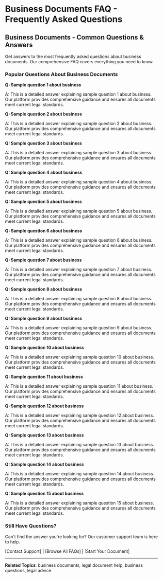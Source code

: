 # Business Documents FAQ - Frequently Asked Questions

## Business Documents - Common Questions & Answers

Get answers to the most frequently asked questions about business documents. Our comprehensive FAQ covers everything you need to know.

### Popular Questions About Business Documents

**Q: Sample question 1 about business**

A: This is a detailed answer explaining sample question 1 about business. Our platform provides comprehensive guidance and ensures all documents meet current legal standards.

**Q: Sample question 2 about business**

A: This is a detailed answer explaining sample question 2 about business. Our platform provides comprehensive guidance and ensures all documents meet current legal standards.

**Q: Sample question 3 about business**

A: This is a detailed answer explaining sample question 3 about business. Our platform provides comprehensive guidance and ensures all documents meet current legal standards.

**Q: Sample question 4 about business**

A: This is a detailed answer explaining sample question 4 about business. Our platform provides comprehensive guidance and ensures all documents meet current legal standards.

**Q: Sample question 5 about business**

A: This is a detailed answer explaining sample question 5 about business. Our platform provides comprehensive guidance and ensures all documents meet current legal standards.

**Q: Sample question 6 about business**

A: This is a detailed answer explaining sample question 6 about business. Our platform provides comprehensive guidance and ensures all documents meet current legal standards.

**Q: Sample question 7 about business**

A: This is a detailed answer explaining sample question 7 about business. Our platform provides comprehensive guidance and ensures all documents meet current legal standards.

**Q: Sample question 8 about business**

A: This is a detailed answer explaining sample question 8 about business. Our platform provides comprehensive guidance and ensures all documents meet current legal standards.

**Q: Sample question 9 about business**

A: This is a detailed answer explaining sample question 9 about business. Our platform provides comprehensive guidance and ensures all documents meet current legal standards.

**Q: Sample question 10 about business**

A: This is a detailed answer explaining sample question 10 about business. Our platform provides comprehensive guidance and ensures all documents meet current legal standards.

**Q: Sample question 11 about business**

A: This is a detailed answer explaining sample question 11 about business. Our platform provides comprehensive guidance and ensures all documents meet current legal standards.

**Q: Sample question 12 about business**

A: This is a detailed answer explaining sample question 12 about business. Our platform provides comprehensive guidance and ensures all documents meet current legal standards.

**Q: Sample question 13 about business**

A: This is a detailed answer explaining sample question 13 about business. Our platform provides comprehensive guidance and ensures all documents meet current legal standards.

**Q: Sample question 14 about business**

A: This is a detailed answer explaining sample question 14 about business. Our platform provides comprehensive guidance and ensures all documents meet current legal standards.

**Q: Sample question 15 about business**

A: This is a detailed answer explaining sample question 15 about business. Our platform provides comprehensive guidance and ensures all documents meet current legal standards.

### Still Have Questions?

Can't find the answer you're looking for? Our customer support team is here to help.

[Contact Support] | [Browse All FAQs] | [Start Your Document]

---

**Related Topics**: business documents, legal document help, business questions, legal advice
